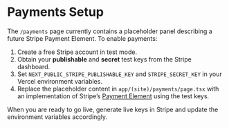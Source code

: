 # Payments Setup

The `/payments` page currently contains a placeholder panel describing a future Stripe Payment Element. To enable payments:

1. Create a free Stripe account in test mode.
2. Obtain your **publishable** and **secret** test keys from the Stripe dashboard.
3. Set `NEXT_PUBLIC_STRIPE_PUBLISHABLE_KEY` and `STRIPE_SECRET_KEY` in your Vercel environment variables.
4. Replace the placeholder content in `app/(site)/payments/page.tsx` with an implementation of Stripe’s [Payment Element](https://stripe.com/docs/payments/payment-element) using the test keys.

When you are ready to go live, generate live keys in Stripe and update the environment variables accordingly.